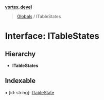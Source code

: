 **[vortex_devel](../README.md)**

> [Globals](../globals.md) / ITableStates

# Interface: ITableStates

## Hierarchy

* **ITableStates**

## Indexable

▪ [id: string]: [ITableState](itablestate.md)
